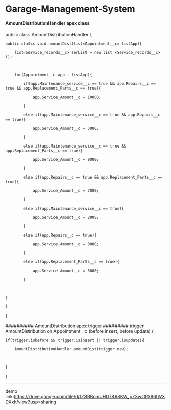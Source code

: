 # Garage-Management-System

#### AmountDistributionHandler apex class   #############


public class AmountDistributionHandler {

   

    public static void amountDist(list<Appointment__c> listApp){

        list<Service_records__c> serList = new list <Service_records__c>();

       

        for(Appointment__c app : listApp){

            if(app.Maintenance_service__c == true && app.Repairs__c == true && app.Replacement_Parts__c == true){

                app.Service_Amount__c = 10000;

            }

            else if(app.Maintenance_service__c == true && app.Repairs__c == true){

                app.Service_Amount__c = 5000;    

            }

            else if(app.Maintenance_service__c == true && app.Replacement_Parts__c == true){

                app.Service_Amount__c = 8000;    

            }

            else if(app.Repairs__c == true && app.Replacement_Parts__c == true){

                app.Service_Amount__c = 7000;

            }

            else if(app.Maintenance_service__c == true){

                app.Service_Amount__c = 2000;

            }

            else if(app.Repairs__c == true){

                app.Service_Amount__c = 3000;

            }

            else if(app.Replacement_Parts__c == true){

                app.Service_Amount__c = 5000;

            }

           

    }

    }

}




########## AmountDistribution     apex trigger  #########
trigger AmountDistribution on Appointment__c (before insert, before update) {

   

    if(trigger.isbefore && trigger.isinsert || trigger.isupdate){

        AmountDistributionHandler.amountDist(trigger.new);

       

    }


}

********************* 
demo link:https://drive.google.com/file/d/1Z3BBomUHD789SKW_pZ3wGR386fWXDXxh/view?usp=sharing

